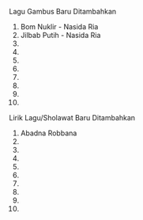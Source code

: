 Lagu Gambus Baru Ditambahkan
1. Bom Nuklir - Nasida Ria
2. Jilbab Putih - Nasida Ria
3. 
4. 
5. 
6. 
7. 
8. 
9. 
10. 

Lirik Lagu/Sholawat Baru Ditambahkan
1. Abadna Robbana
2. 
3. 
4. 
5. 
6. 
7. 
8. 
9. 
10. 

